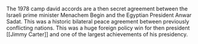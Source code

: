 The 1978 camp david accords are a then secret agreement between the Israeli  prime minister Menachem Begin and the Egyptian President Anwar Sadat. This was a historic bilateral peace agreement between previously conflicting nations. This was a huge foreign policy win for then president [[Jimmy Carter]] and one of the largest achievements of his presidency. 